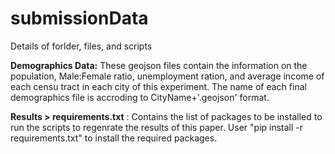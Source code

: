 # submissionData

Details of forlder, files, and scripts

**Demographics Data:** These geojson files contain the information on the population, Male:Female ratio, unemployment ration, and average income of each censu tract in each city of this experiment. The name of each final demographics file is accroding to CityName+'.geojson' format.

  
**Results > requirements.txt** : Contains the list of packages to be installed to run the scripts to regenrate the results of this paper. User "pip install -r requirements.txt" to install the required packages. 
